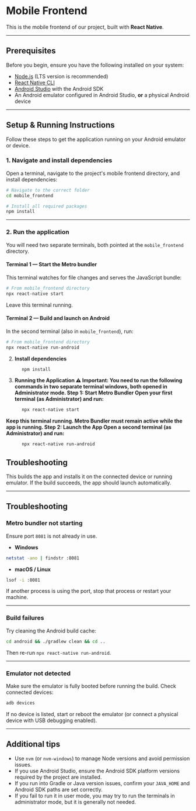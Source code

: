 # Mobile Frontend

This is the mobile frontend of our project, built with **React Native**.

---

## Prerequisites

Before you begin, ensure you have the following installed on your system:

* [Node.js](https://nodejs.org/) (LTS version is recommended)
* [React Native CLI](https://reactnative.dev/docs/environment-setup)
* [Android Studio](https://developer.android.com/studio) with the Android SDK
* An Android emulator configured in Android Studio, **or** a physical Android device

---

## Setup & Running Instructions

Follow these steps to get the application running on your Android emulator or device.

### 1. Navigate and install dependencies

Open a terminal, navigate to the project's mobile frontend directory, and install dependencies:

```bash
# Navigate to the correct folder
cd mobile_frontend

# Install all required packages
npm install
```

---

### 2. Run the application

You will need two separate terminals, both pointed at the `mobile_frontend` directory.

#### Terminal 1 — Start the Metro bundler

This terminal watches for file changes and serves the JavaScript bundle:

```bash
# From mobile_frontend directory
npx react-native start
```

Leave this terminal running.

#### Terminal 2 — Build and launch on Android

In the second terminal (also in `mobile_frontend`), run:

```bash
# From mobile_frontend directory
npx react-native run-android
```
2. **Install dependencies**
```bash
      npm install
```
3. **Running the Application
⚠️ Important: You need to run the following commands in two separate terminal windows, both opened in Administrator mode.
Step 1: Start Metro Bundler
Open your first terminal (as Administrator) and run:**
```bash
      npx react-native start
```
**Keep this terminal running. Metro Bundler must remain active while the app is running.
Step 2: Launch the App
Open a second terminal (as Administrator) and run:**
```bash
      npx react-native run-android
```
## Troubleshooting

This builds the app and installs it on the connected device or running emulator. If the build succeeds, the app should launch automatically.

---

## Troubleshooting

### Metro bundler not starting

Ensure port `8081` is not already in use.

* **Windows**

```bash
netstat -ano | findstr :8081
```

* **macOS / Linux**

```bash
lsof -i :8081
```

If another process is using the port, stop that process or restart your machine.

---

### Build failures

Try cleaning the Android build cache:

```bash
cd android && ./gradlew clean && cd ..
```

Then re-run `npx react-native run-android`.

---

### Emulator not detected

Make sure the emulator is fully booted before running the build. Check connected devices:

```bash
adb devices
```

If no device is listed, start or reboot the emulator (or connect a physical device with USB debugging enabled).

---

## Additional tips

* Use `nvm` (or `nvm-windows`) to manage Node versions and avoid permission issues.
* If you use Android Studio, ensure the Android SDK platform versions required by the project are installed.
* If you run into Gradle or Java version issues, confirm your `JAVA_HOME` and Android SDK paths are set correctly.
* If you fail to run it in user mode, you may try to run the terminals in administrator mode, but it is generally not needed.
